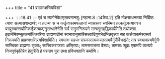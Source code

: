 +++
title = "41 ब्राह्मणक्षत्रियविशां"

+++
।।18.41।। एवं च त्यागेनैकेऽमृतत्वमानशुः \[महाना.8।14कैव.2\] इति
मोक्षसाधनतया निर्दिष्टः त्यागः सन्न्यासशब्दार्थः; न तदन्यः स च
कर्तृत्वकामफलानां न्यासरूपः स्वस्मिन् तत्कर्तृत्वत्यागश्च
परपुरुषान्तर्यामिकर्तृकत्वाद्यनुसन्धानेनेति सर्वं सगुणनिरूपणे
सत्त्वगुणवृद्धिकार्यमिति तथोक्तम् इदानीमेवम्भूतकर्माधिकारिणां
ब्राह्मणादीनां स्वभावानुसारिसत्त्वादिगुणभेदभिन्नवृत्त्या सह
कर्त्तव्यकर्मस्वरूपं निरूपयति ब्राह्मणक्षत्ति्रयविशामिति। स्वभावः सहजः
संस्कारात्मकस्तत्प्रभवैर्गुणैर्विभद्यंते; तत्र स्वभावप्रभवैर्गुणैः
सात्त्विका ब्राह्मणाः सृष्टाः; सात्त्विकराजसाः क्षत्ति्रयाः; तामसराजसा
वैश्याः; तामसाः शूद्राः एषामपि व्यत्यये निजपूर्वकृतिरेव हेतुरिति हे
परन्तप पुरा तथा प्रविभक्तानि कर्माणि।
